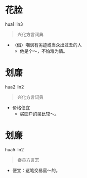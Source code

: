 # 花脸
hua1 lin3
> 兴化方言词典
- （借）嘲讽有劣迹或当众出过丑的人
  - 他是个～，不怕难为情。

# 划廉
hua2 lin2
> 兴化方言词典
- 价格便宜
  - 买园户的菜比较～。

# 划廉
hua5 lin2
> 泰县方言志
- 便宜：这笔交易蛮～的。
